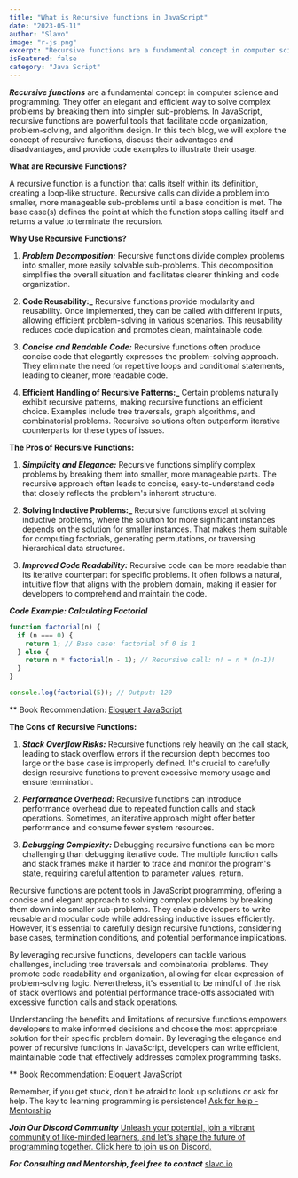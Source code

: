 ```yaml
---
title: "What is Recursive functions in JavaScript"
date: "2023-05-11"
author: "Slavo"
image: "r-js.png"
excerpt: "Recursive functions are a fundamental concept in computer science and programming. ..."
isFeatured: false
category: "Java Script"
---
```


**_Recursive functions_** are a fundamental concept in computer science and programming. They offer an elegant and efficient way to solve complex problems by breaking them into simpler sub-problems. In JavaScript, recursive functions are powerful tools that facilitate code organization, problem-solving, and algorithm design. In this tech blog, we will explore the concept of recursive functions, discuss their advantages and disadvantages, and provide code examples to illustrate their usage.

**What are Recursive Functions?**

A recursive function is a function that calls itself within its definition, creating a loop-like structure. Recursive calls can divide a problem into smaller, more manageable sub-problems until a base condition is met. The base case(s) defines the point at which the function stops calling itself and returns a value to terminate the recursion.

**Why Use Recursive Functions?**

1. **_Problem Decomposition:_** Recursive functions divide complex problems into smaller, more easily solvable sub-problems. This decomposition simplifies the overall situation and facilitates clearer thinking and code organization.

2. **Code Reusability:\_** Recursive functions provide modularity and reusability. Once implemented, they can be called with different inputs, allowing efficient problem-solving in various scenarios. This reusability reduces code duplication and promotes clean, maintainable code.

3. **_Concise and Readable Code:_** Recursive functions often produce concise code that elegantly expresses the problem-solving approach. They eliminate the need for repetitive loops and conditional statements, leading to cleaner, more readable code.

4. **Efficient Handling of Recursive Patterns:\_** Certain problems naturally exhibit recursive patterns, making recursive functions an efficient choice. Examples include tree traversals, graph algorithms, and combinatorial problems. Recursive solutions often outperform iterative counterparts for these types of issues.

**The Pros of Recursive Functions:**

1. **_Simplicity and Elegance:_** Recursive functions simplify complex problems by breaking them into smaller, more manageable parts. The recursive approach often leads to concise, easy-to-understand code that closely reflects the problem's inherent structure.

2. **Solving Inductive Problems:\_** Recursive functions excel at solving inductive problems, where the solution for more significant instances depends on the solution for smaller instances. That makes them suitable for computing factorials, generating permutations, or traversing hierarchical data structures.

3. **_Improved Code Readability:_** Recursive code can be more readable than its iterative counterpart for specific problems. It often follows a natural, intuitive flow that aligns with the problem domain, making it easier for developers to comprehend and maintain the code.

**_Code Example: Calculating Factorial_**

```javascript
function factorial(n) {
  if (n === 0) {
    return 1; // Base case: factorial of 0 is 1
  } else {
    return n * factorial(n - 1); // Recursive call: n! = n * (n-1)!
  }
}

console.log(factorial(5)); // Output: 120
```

\*\* Book Recommendation: [Eloquent JavaScript](https://amzn.to/44UeeZ6)

**The Cons of Recursive Functions:**

1. **_Stack Overflow Risks:_** Recursive functions rely heavily on the call stack, leading to stack overflow errors if the recursion depth becomes too large or the base case is improperly defined. It's crucial to carefully design recursive functions to prevent excessive memory usage and ensure termination.

2. **_Performance Overhead:_** Recursive functions can introduce performance overhead due to repeated function calls and stack operations. Sometimes, an iterative approach might offer better performance and consume fewer system resources.

3. **_Debugging Complexity:_** Debugging recursive functions can be more challenging than debugging iterative code. The multiple function calls and stack frames make it harder to trace and monitor the program's state, requiring careful attention to parameter values, return.

Recursive functions are potent tools in JavaScript programming, offering a concise and elegant approach to solving complex problems by breaking them down into smaller sub-problems. They enable developers to write reusable and modular code while addressing inductive issues efficiently. However, it's essential to carefully design recursive functions, considering base cases, termination conditions, and potential performance implications.

By leveraging recursive functions, developers can tackle various challenges, including tree traversals and combinatorial problems. They promote code readability and organization, allowing for clear expression of problem-solving logic. Nevertheless, it's essential to be mindful of the risk of stack overflows and potential performance trade-offs associated with excessive function calls and stack operations.

Understanding the benefits and limitations of recursive functions empowers developers to make informed decisions and choose the most appropriate solution for their specific problem domain. By leveraging the elegance and power of recursive functions in JavaScript, developers can write efficient, maintainable code that effectively addresses complex programming tasks.

\*\* Book Recommendation: [Eloquent JavaScript](https://amzn.to/44UeeZ6)

Remember, if you get stuck, don't be afraid to look up solutions or ask for help. The key to learning programming is persistence! [Ask for help - Mentorship](/contact)

**_Join Our Discord Community_** [Unleash your potential, join a vibrant community of like-minded learners, and let's shape the future of programming together. Click here to join us on Discord.](https://discord.gg/aN9Pgzz2)

**_For Consulting and Mentorship, feel free to contact_** [slavo.io](/contact)
